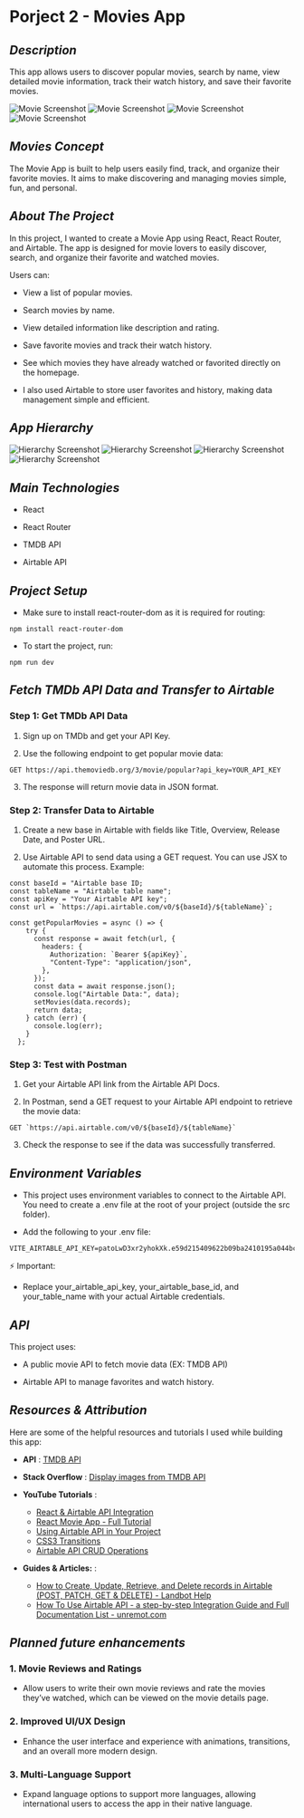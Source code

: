 # Porject 2 - Movies App

## **_Description_**

This app allows users to discover popular movies, search by name, view detailed movie information, track their watch history, and save their favorite movies.

![Movie Screenshot](./README/Image-1.png)
![Movie Screenshot](./README/Image-2.png)
![Movie Screenshot](./README/Image-3.png)
![Movie Screenshot](./README/Image-4.png)

## **_Movies Concept_**

The Movie App is built to help users easily find, track, and organize their favorite movies. It aims to make discovering and managing movies simple, fun, and personal.

## **_About The Project_**

In this project, I wanted to create a Movie App using React, React Router, and Airtable.
The app is designed for movie lovers to easily discover, search, and organize their favorite and watched movies.

Users can:

- View a list of popular movies.

- Search movies by name.

- View detailed information like description and rating.

- Save favorite movies and track their watch history.

- See which movies they have already watched or favorited directly on the homepage.

- I also used Airtable to store user favorites and history, making data management simple and efficient.

## **_App Hierarchy_**

![Hierarchy Screenshot](./README/Slide1.JPG)
![Hierarchy Screenshot](./README/Slide2.JPG)
![Hierarchy Screenshot](./README/Slide3.JPG)
![Hierarchy Screenshot](./README/Slide4.JPG)

## **_Main Technologies_**

- React

- React Router

- TMDB API

- Airtable API

## **_Project Setup_**

- Make sure to install react-router-dom as it is required for routing:

```
npm install react-router-dom
```

- To start the project, run:

```
npm run dev
```

## **_Fetch TMDb API Data and Transfer to Airtable_**

### **Step 1: Get TMDb API Data**

1. Sign up on TMDb and get your API Key.

2. Use the following endpoint to get popular movie data:

```
GET https://api.themoviedb.org/3/movie/popular?api_key=YOUR_API_KEY
```

3. The response will return movie data in JSON format.

### **Step 2: Transfer Data to Airtable**

1. Create a new base in Airtable with fields like Title, Overview, Release Date, and Poster URL.

2. Use Airtable API to send data using a GET request. You can use JSX to automate this process. Example:

```
const baseId = "Airtable base ID;
const tableName = "Airtable table name";
const apiKey = "Your Airtable API key";
const url = `https://api.airtable.com/v0/${baseId}/${tableName}`;

const getPopularMovies = async () => {
    try {
      const response = await fetch(url, {
        headers: {
          Authorization: `Bearer ${apiKey}`,
          "Content-Type": "application/json",
        },
      });
      const data = await response.json();
      console.log("Airtable Data:", data);
      setMovies(data.records);
      return data;
    } catch (err) {
      console.log(err);
    }
  };
```

### **Step 3: Test with Postman**

1. Get your Airtable API link from the Airtable API Docs.

2. In Postman, send a GET request to your Airtable API endpoint to retrieve the movie data:

```
GET `https://api.airtable.com/v0/${baseId}/${tableName}`
```

3. Check the response to see if the data was successfully transferred.

## **_Environment Variables_**

- This project uses environment variables to connect to the Airtable API.
  You need to create a .env file at the root of your project (outside the src folder).

- Add the following to your .env file:

```
VITE_AIRTABLE_API_KEY=patoLwD3xr2yhokXk.e59d215409622b09ba2410195a044bc4663ba4b2e3d6f0412abea0f41c2323e6
```

⚡ Important:

- Replace your_airtable_api_key, your_airtable_base_id, and your_table_name with your actual Airtable credentials.

## **_API_**

This project uses:

- A public movie API to fetch movie data (EX: TMDB API)

- Airtable API to manage favorites and watch history.

## **_Resources & Attribution_**

Here are some of the helpful resources and tutorials I used while building this app:

- **API** : [TMDB API](https://developer.themoviedb.org/reference/intro/getting-started)

- **Stack Overflow** : [Display images from TMDB API](https://stackoverflow.com/questions/67575385/i-am-trying-to-display-images-from-tmdb-api-but-my-code-doesnt-work?newreg=315f199f1eaa461bb802bbe45c5a4ba3)

- **YouTube Tutorials** :

  - [React & Airtable API Integration](https://www.youtube.com/watch?v=PJz1QlpRJeQ)
  - [React Movie App - Full Tutorial](https://www.youtube.com/watch?v=jc9_Bqzy2YQ)
  - [Using Airtable API in Your Project](https://www.youtube.com/watch?v=LMtBR06TpUg)
  - [CSS3 Transitions](https://www.w3schools.com/css/css3_transitions.asp)
  - [Airtable API CRUD Operations](https://www.youtube.com/watch?v=431DUppjdt8)

- **Guides & Articles:** :
  - [How to Create, Update, Retrieve, and Delete records in Airtable (POST, PATCH, GET & DELETE) - Landbot Help](https://help.landbot.io/article/s9r6j4iby4-how-to-create-update-delete-and-retrieve-records-in-airtable-post-patch-delete-get)
  - [How To Use Airtable API - a step-by-step Integration Guide and Full Documentation List - unremot.com](https://unremot.com/blog/how-to-use-airtable-api/)

## **_Planned future enhancements_**

### 1. Movie Reviews and Ratings

- Allow users to write their own movie reviews and rate the movies they’ve watched, which can be viewed on the movie details page.

### 2. Improved UI/UX Design

- Enhance the user interface and experience with animations, transitions, and an overall more modern design.

### 3. Multi-Language Support

- Expand language options to support more languages, allowing international users to access the app in their native language.
